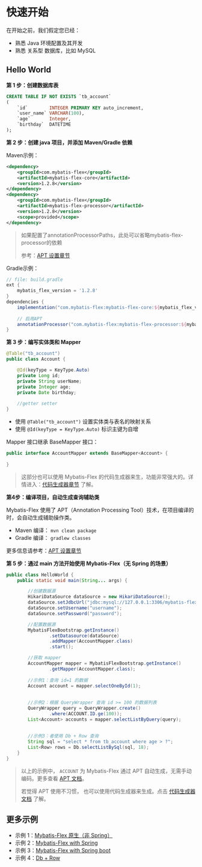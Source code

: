 # 快速开始

在开始之前，我们假定您已经：

- 熟悉 Java 环境配置及其开发
- 熟悉 关系型 数据库，比如 MySQL

## Hello World

**第 1 步：创建数据库表**

```sql
CREATE TABLE IF NOT EXISTS `tb_account`
(
    `id`        INTEGER PRIMARY KEY auto_increment,
    `user_name` VARCHAR(100),
    `age`       Integer,
    `birthday`  DATETIME
);
```

**第 2 步：创建 java 项目，并添加 Maven/Gradle 依赖**

Maven示例：

```xml
<dependency>
    <groupId>com.mybatis-flex</groupId>
    <artifactId>mybatis-flex-core</artifactId>
    <version>1.2.8</version>
</dependency>
<dependency>
    <groupId>com.mybatis-flex</groupId>
    <artifactId>mybatis-flex-processor</artifactId>
    <version>1.2.8</version>
    <scope>provided</scope>
</dependency>
```

> 如果配置了annotationProcessorPaths，此处可以省略mybatis-flex-processor的依赖
>
> 参考：[APT 设置章节](../others/apt.md)

Gradle示例：

```groovy
// file: build.gradle
ext {
    mybatis_flex_version = '1.2.8'
}
dependencies {
    implementation("com.mybatis-flex:mybatis-flex-core:${mybatis_flex_version}")
    
    // 启用APT
    annotationProcessor("com.mybatis-flex:mybatis-flex-processor:${mybatis_flex_version}")
}
```

**第 3 步：编写实体类和 Mapper**

```java
@Table("tb_account")
public class Account {

    @Id(keyType = KeyType.Auto)
    private Long id;
    private String userName;
    private Integer age;
    private Date birthday;
    
    //getter setter
}
```
- 使用 `@Table("tb_account")` 设置实体类与表名的映射关系
- 使用 `@Id(keyType = KeyType.Auto)` 标识主键为自增

Mapper 接口继承 BaseMapper 接口：
```java
public interface AccountMapper extends BaseMapper<Account> {
    
}
```

> 这部分也可以使用 Mybatis-Flex 的代码生成器来生，功能非常强大的。详情进入：[代码生成器章节](../others/codegen.md) 了解。


**第4步：编译项目，自动生成查询辅助类**

Mybatis-Flex 使用了 APT（Annotation Processing Tool）技术，在项目编译的时，会自动生成辅助操作类。

- Maven 编译： `mvn clean package`
- Gradle 编译： `gradlew classes`


更多信息请参考：[APT 设置章节](../others/apt.md)



**第 5 步：通过 main 方法开始使用 Mybatis-Flex（无 Spring 的场景）**

```java
public class HelloWorld {
    public static void main(String... args) {

        //创建数据源
        HikariDataSource dataSource = new HikariDataSource();
        dataSource.setJdbcUrl("jdbc:mysql://127.0.0.1:3306/mybatis-flex");
        dataSource.setUsername("username");
        dataSource.setPassword("password");

        //配置数据源
        MybatisFlexBootstrap.getInstance()
                .setDatasource(dataSource)
                .addMapper(AccountMapper.class)
                .start();

        //获取 mapper
        AccountMapper mapper = MybatisFlexBootstrap.getInstance()
                .getMapper(AccountMapper.class);
        
        //示例1：查询 id=1 的数据
        Account account = mapper.selectOneById(1);
        
        
        //示例2：根据 QueryWrapper 查询 id >= 100 的数据列表
        QueryWrapper query = QueryWrapper.create()
                .where(ACCOUNT.ID.ge(100));
        List<Account> accounts = mapper.selectListByQuery(query);
        
        
        //示例3：者使用 Db + Row 查询
        String sql = "select * from tb_account where age > ?";
        List<Row> rows = Db.selectListBySql(sql, 18);
    }
}
```

> 以上的示例中， `ACCOUNT` 为 Mybatis-Flex 通过 APT 自动生成，无需手动编码。更多查看 [APT 文档](../others/apt.md)。
> 
>若觉得 APT 使用不习惯，
> 也可以使用代码生成器来生成。点击 [代码生成器文档](../others/codegen.md) 了解。


## 更多示例

- 示例 1：[Mybatis-Flex 原生（非 Spring）](https://gitee.com/mybatis-flex/mybatis-flex-samples)
- 示例 2：[Mybatis-Flex with Spring](https://gitee.com/mybatis-flex/mybatis-flex-samples)
- 示例 3：[Mybatis-Flex with Spring boot](https://gitee.com/mybatis-flex/mybatis-flex-samples)
- 示例 4：[Db + Row](https://gitee.com/mybatis-flex/mybatis-flex/blob/main/mybatis-flex-test/mybatis-flex-native-test/src/main/java/com/mybatisflex/test/DbTestStarter.java)
